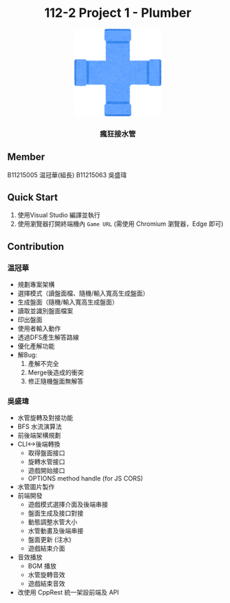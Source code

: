 <div align="center">

# 112-2 Project 1 - Plumber

  <img width="200" src="/Plumber-Backend/Plumber-Backend/public/assests/img/cross-shape-watered.png" alt="logo" style="border-radius:1em">

### 瘋狂接水管

</div>


## Member
B11215005 温冠華(組長)
B11215063 吳盛瑋
## Quick Start
1. 使用Visual Studio 編譯並執行
2. 使用瀏覽器打開終端機內 `Game URL` (需使用 Chromium 瀏覽器，Edge 即可)
## Contribution

### 温冠華
- 規劃專案架構
- 選擇模式（讀盤面檔、隨機/輸入寬高生成盤面）
- 生成盤面（隨機/輸入寬高生成盤面）
- 讀取並識別盤面檔案
- 印出盤面
- 使用者輸入動作
- 透過DFS產生解答路線
- 優化產解功能
- 解Bug:
    1. 產解不完全
    2. Merge後造成的衝突
    3. 修正隨機盤面無解答
### 吳盛瑋
- 水管旋轉及對接功能
- BFS 水流演算法
- 前後端架構規劃
- CLI<->後端轉換
    - 取得盤面接口
    - 旋轉水管接口 
    - 遊戲開始接口
    - OPTIONS method handle (for JS CORS)
- 水管圖片製作
- 前端開發
    - 遊戲模式選擇介面及後端串接
    - 盤面生成及接口對接
    - 動態調整水管大小
    - 水管動畫及後端串接
    - 盤面更新 (注水)
    - 遊戲結束介面
- 音效播放
    - BGM 播放 
    - 水管旋轉音效
    - 遊戲結束音效
- 改使用 CppRest 統一架設前端及 API